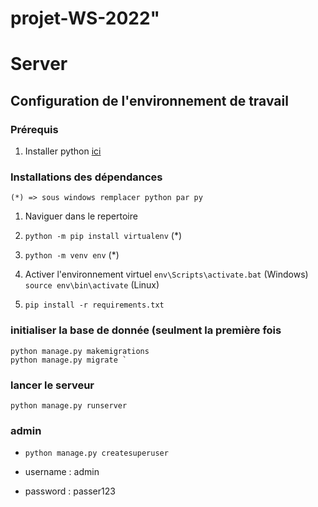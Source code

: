 # projet-WS-2022" 

# Server

## Configuration de l'environnement de travail 

### Prérequis
1. Installer python [ici](https://www.python.org/downloads/)


### Installations des dépendances

    (*) => sous windows remplacer python par py  
1. Naviguer dans le repertoire

2. `python -m pip install virtualenv` (*) 

3. `python -m venv env` (*)

4. Activer l'environnement virtuel
    `env\Scripts\activate.bat` (Windows)
    `source env\bin\activate` (Linux)

5. `pip install -r requirements.txt`

### initialiser la base de donnée (seulment la première fois
    python manage.py makemigrations 
    python manage.py migrate `
### lancer le serveur 
    python manage.py runserver


### admin 
- `python manage.py createsuperuser`

- username : admin
- password : passer123





